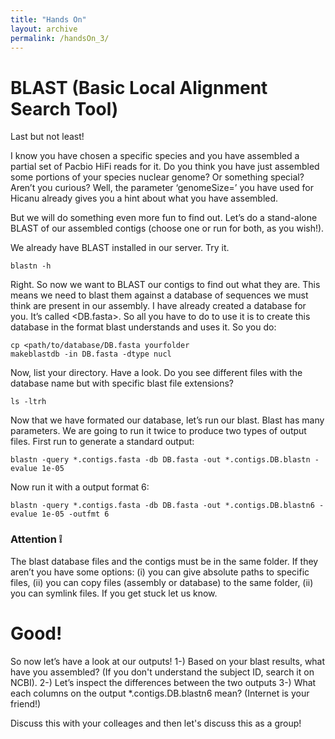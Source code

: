 ```yaml
---
title: "Hands On"
layout: archive
permalink: /handsOn_3/
---  
```


# BLAST (Basic Local Alignment Search Tool)

Last but not least!

I know you have chosen a specific species and you have assembled a partial set of Pacbio HiFi reads for it. Do you think you have just assembled some portions of your species nuclear genome? Or something special? Aren’t you curious? Well, the parameter ‘genomeSize=’ you have used for Hicanu already gives you a hint about what you have assembled. 

But we will do something even more fun to find out. Let’s do a stand-alone BLAST of our assembled contigs (choose one or run for both, as you wish!).

We already have BLAST installed in our server. Try it.

```console  
blastn -h
```  

Right. So now we want to BLAST our contigs to find out what they are. This means we need to blast them against a database of sequences we must think are present in our assembly. I have already created a database for you. It’s called <DB.fasta>. So all you have to do to use it is to create this database in the format blast understands and uses it. So you do:


```console  
cp <path/to/database/DB.fasta yourfolder
makeblastdb -in DB.fasta -dtype nucl
```  

Now, list your directory. Have a look. Do you see different files with the database name but with specific blast file extensions?

```console  
ls -ltrh
```  

Now that we have formated our database, let’s run our blast. Blast has many parameters. We are going to run it twice to produce two types of output files. First run to generate a standard output:


```console  
blastn -query *.contigs.fasta -db DB.fasta -out *.contigs.DB.blastn -evalue 1e-05 
```  

Now run it with a output format 6:

```console  
blastn -query *.contigs.fasta -db DB.fasta -out *.contigs.DB.blastn6 -evalue 1e-05 -outfmt 6
``` 

### Attention :grey_exclamation: 

The blast database files and the contigs must be in the same folder. If they aren’t you have some options: (i) you can give absolute paths to specific files, (ii) you can copy files (assembly or database) to the same folder, (ii) you can symlink files. If you get stuck let us know.

# Good! 

So now let’s have a look at our outputs!
1-) Based on your blast results, what have you assembled? (If you don't understand the subject ID, search it on NCBI).
2-) Let’s inspect the differences between the two outputs
3-) What each columns on the output *.contigs.DB.blastn6 mean? (Internet is your friend!)

Discuss this with your colleages and then let's discuss this as a group!

